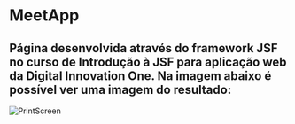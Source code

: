 # MeetApp
 Página desenvolvida através do framework JSF no curso de Introdução à JSF para aplicação web da Digital Innovation One.
 Na imagem abaixo é possível ver uma imagem do resultado:
 ---
 ![PrintScreen](https://user-images.githubusercontent.com/54093627/124999487-a49b0780-e024-11eb-9691-573538917d84.png)

